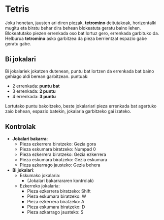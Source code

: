 # Tetris  
Joku honetan, jausten ari diren piezak, **tetromino** deitutakoak, horizontalki mugitu eta biratu behar dira behean blokeatuta geratu baino lehen. Blokeatutako piezen errenkada oso bat lortuz gero, errenkada garbituko da. Helburua **tetromino** asko garbitzea da pieza berrientzat espazio gabe geratu gabe.

## Bi jokalari  
Bi jokalariek jokatzen dutenean, puntu bat lortzen da errenkada bat baino gehiago aldi berean garbitzean. puntuak:  
* 2 errenkada: **puntu bat**  
* 3 errenkada: **2 puntu**  
* 4 errenkada: **3 puntu**

Lortutako puntu bakoitzeko, beste jokalariari pieza errenkada bat agertuko zaio behean, espazio batekin, jokalaria garbitzeko gai izateko.

## Kontrolak
* **Jokalari bakarra**:  
  * Pieza ezkerrera biratzeko: Gezia gora
  * Pieza eskumara biratzeko: Numpad 0
  * Pieza ezkerrera biratzeko: Gezia ezkerrera
  * Pieza eskumara biratzeko: Gezia eskumara
  * Pieza azkarrago jausteko: Gezia behera
* **Bi jokalari**:
  * Eskumako jokalaria: 
     * (Jokalari bakarrararen kontrolak)
  *  Ezkerreko jokalaria:
     * Pieza ezkerrera biratzeko: Shift
     * Pieza eskumara biratzeko: W
     * Pieza ezkerrera biratzeko: A
     * Pieza eskumara biratzeko: D
     * Pieza azkarrago jausteko: S